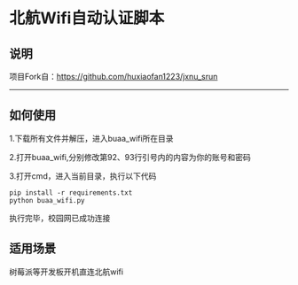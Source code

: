 # 北航Wifi自动认证脚本

## 说明

项目Fork自：https://github.com/huxiaofan1223/jxnu_srun
***
## 如何使用

1.下载所有文件并解压，进入buaa_wifi所在目录

2.打开buaa_wifi,分别修改第92、93行引号内的内容为你的账号和密码

3.打开cmd，进入当前目录，执行以下代码

~~~
pip install -r requirements.txt
python buaa_wifi.py
~~~

执行完毕，校园网已成功连接

## 适用场景

树莓派等开发板开机直连北航wifi
